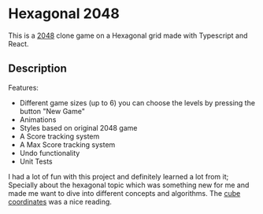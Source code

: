 # Hexagonal 2048

This is a [2048](https://play2048.co/) clone game on a Hexagonal grid made with Typescript and React.

## Description

Features:
- Different game sizes (up to 6) you can choose the levels by pressing the button "New Game"
- Animations
- Styles based on original 2048 game
- A Score tracking system
- A Max Score tracking system
- Undo functionality
- Unit Tests

I had a lot of fun with this project and definitely learned a lot from it; Specially about the hexagonal topic which was something new for me and made me want to dive into different concepts and algorithms. The [cube coordinates](https://www.redblobgames.com/grids/hexagons/#coordinates-cube) was a nice reading.

